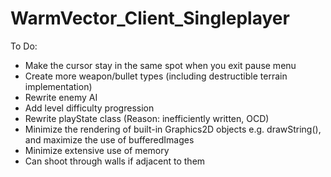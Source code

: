 # WarmVector_Client_Singleplayer

To Do:
- Make the cursor stay in the same spot when you exit pause menu
- Create more weapon/bullet types (including destructible terrain implementation)
- Rewrite enemy AI
- Add level difficulty progression
- Rewrite playState class (Reason: inefficiently written, OCD)
- Minimize the rendering of built-in Graphics2D objects e.g. drawString(), and maximize the use of bufferedImages
- Minimize extensive use of memory
- Can shoot through walls if adjacent to them
